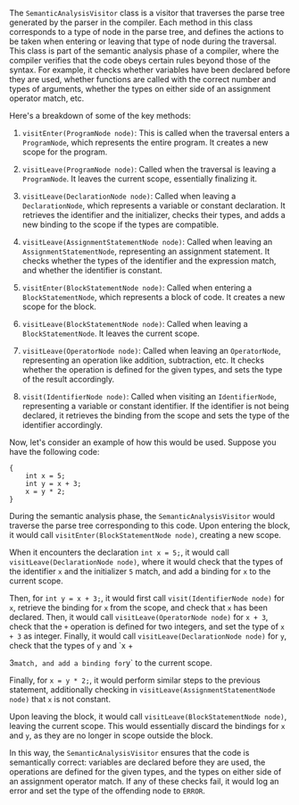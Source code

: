 The `SemanticAnalysisVisitor` class is a visitor that traverses the parse tree generated by the parser in the compiler. Each method in this class corresponds to a type of node in the parse tree, and defines the actions to be taken when entering or leaving that type of node during the traversal. This class is part of the semantic analysis phase of a compiler, where the compiler verifies that the code obeys certain rules beyond those of the syntax. For example, it checks whether variables have been declared before they are used, whether functions are called with the correct number and types of arguments, whether the types on either side of an assignment operator match, etc.

Here's a breakdown of some of the key methods:

1. `visitEnter(ProgramNode node)`: This is called when the traversal enters a `ProgramNode`, which represents the entire program. It creates a new scope for the program.

2. `visitLeave(ProgramNode node)`: Called when the traversal is leaving a `ProgramNode`. It leaves the current scope, essentially finalizing it.

3. `visitLeave(DeclarationNode node)`: Called when leaving a `DeclarationNode`, which represents a variable or constant declaration. It retrieves the identifier and the initializer, checks their types, and adds a new binding to the scope if the types are compatible.

4. `visitLeave(AssignmentStatementNode node)`: Called when leaving an `AssignmentStatementNode`, representing an assignment statement. It checks whether the types of the identifier and the expression match, and whether the identifier is constant.

5. `visitEnter(BlockStatementNode node)`: Called when entering a `BlockStatementNode`, which represents a block of code. It creates a new scope for the block.

6. `visitLeave(BlockStatementNode node)`: Called when leaving a `BlockStatementNode`. It leaves the current scope.

7. `visitLeave(OperatorNode node)`: Called when leaving an `OperatorNode`, representing an operation like addition, subtraction, etc. It checks whether the operation is defined for the given types, and sets the type of the result accordingly.

8. `visit(IdentifierNode node)`: Called when visiting an `IdentifierNode`, representing a variable or constant identifier. If the identifier is not being declared, it retrieves the binding from the scope and sets the type of the identifier accordingly.

Now, let's consider an example of how this would be used. Suppose you have the following code:

```
{
    int x = 5;
    int y = x + 3;
    x = y * 2;
}
```

During the semantic analysis phase, the `SemanticAnalysisVisitor` would traverse the parse tree corresponding to this code. Upon entering the block, it would call `visitEnter(BlockStatementNode node)`, creating a new scope.

When it encounters the declaration `int x = 5;`, it would call `visitLeave(DeclarationNode node)`, where it would check that the types of the identifier `x` and the initializer `5` match, and add a binding for `x` to the current scope.

Then, for `int y = x + 3;`, it would first call `visit(IdentifierNode node)` for `x`, retrieve the binding for `x` from the scope, and check that `x` has been declared. Then, it would call `visitLeave(OperatorNode node)` for `x + 3`, check that the `+` operation is defined for two integers, and set the type of `x + 3` as integer. Finally, it would call `visitLeave(DeclarationNode node)` for `y`, check that the types of `y` and `x +

3` match, and add a binding for `y` to the current scope.

Finally, for `x = y * 2;`, it would perform similar steps to the previous statement, additionally checking in `visitLeave(AssignmentStatementNode node)` that `x` is not constant.

Upon leaving the block, it would call `visitLeave(BlockStatementNode node)`, leaving the current scope. This would essentially discard the bindings for `x` and `y`, as they are no longer in scope outside the block.

In this way, the `SemanticAnalysisVisitor` ensures that the code is semantically correct: variables are declared before they are used, the operations are defined for the given types, and the types on either side of an assignment operator match. If any of these checks fail, it would log an error and set the type of the offending node to `ERROR`.